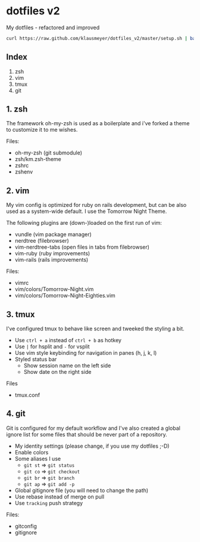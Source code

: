 # dotfiles v2

My dotfiles - refactored and improved

```bash
curl https://raw.github.com/klausmeyer/dotfiles_v2/master/setup.sh | bash
```

## Index

1. zsh
2. vim
3. tmux
4. git

## 1. zsh

The framework oh-my-zsh is used as a boilerplate and i've forked a theme to customize it to me wishes.

Files:

* oh-my-zsh (git submodule)
* zsh/km.zsh-theme
* zshrc
* zshenv

## 2. vim

My vim config is optimized for ruby on rails development, but can be also used as a system-wide default.
I use the Tomorrow Night Theme.

The following plugins are (down-)loaded on the first run of vim:

* vundle (vim package manager)
* nerdtree (filebrowser)
* vim-nerdtree-tabs (open files in tabs from filebrowser)
* vim-ruby (ruby improvements)
* vim-rails (rails improvements)

Files:

* vimrc
* vim/colors/Tomorrow-Night.vim
* vim/colors/Tomorrow-Night-Eighties.vim

## 3. tmux

I've configured tmux to behave like screen and tweeked the styling a bit.

* Use `ctrl + a` instead of `ctrl + b` as hotkey
* Use `|` for hsplit and `-` for vsplit
* Use vim style keybinding for navigation in panes (h, j, k, l)
* Styled status bar
  * Show session name on the left side
  * Show date on the right side

Files

* tmux.conf

## 4. git

Git is configured for my default workflow and I've also created a global ignore list for some files that should be never part of a repository.

* My identity settings (please change, if you use my dotfiles ;-D)
* Enable colors
* Some aliases I use
  * `git st` => `git status`
  * `git co` => `git checkout`
  * `git br` => `git branch`
  * `git ap` => `git add -p`
* Global gitignore file (you will need to change the path)
* Use rebase instead of merge on pull
* Use `tracking` push strategy

Files:

* gitconfig
* gitignore
